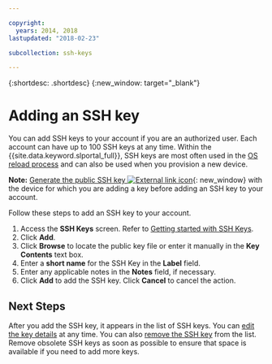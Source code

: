 ```yaml
---

copyright:
  years: 2014, 2018
lastupdated: "2018-02-23"

subcollection: ssh-keys

---
```


{:shortdesc: .shortdesc}
{:new_window: target="_blank"}

# Adding an SSH key

You can add SSH keys to your account if you are an authorized user. Each account can have up to 100 SSH keys at any time. Within the {{site.data.keyword.slportal_full}}, SSH keys are most often used in the [OS reload process](/docs/infrastructure/software?topic=software-reloading-the-os) and can also be used when you provision a new device.

**Note:** [Generate the public SSH key ![External link icon](../../icons/launch-glyph.svg "External link icon")](https://help.github.com/articles/generating-ssh-keys){: new_window} with the device for which you are adding a key before adding an SSH key to your account.

Follow these steps to add an SSH key to your account.
1. Access the **SSH Keys** screen. Refer to [Getting started with SSH Keys](/docs/infrastructure/ssh-keys?topic=ssh-keys-getting-started-tutorial).
2. Click **Add**.
3. Click **Browse** to locate the public key file or enter it manually in the **Key Contents** text box.
4. Enter a **short name** for the SSH Key in the **Label** field.
5. Enter any applicable notes in the **Notes** field, if necessary.
6. Click **Add** to add the SSH key. Click **Cancel** to cancel the action.

## Next Steps

After you add the SSH key, it appears in the list of SSH keys.
You can [edit the key details](/docs/infrastructure/ssh-keys?topic=ssh-keys-editing-details-for-an-ssh-key) at any time. You can also [remove the SSH key](/docs/infrastructure/ssh-keys?topic=ssh-keys-removing-an-ssh-key) from the list. Remove obsolete SSH keys as soon as possible to ensure that space is available if you need to add more keys.
